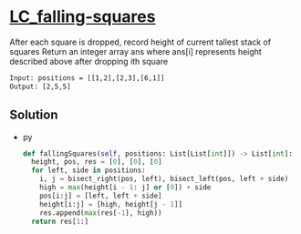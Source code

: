 # [LC_falling-squares](https://leetcode.com/problems/falling-squares)

After each square is dropped, record height of current tallest stack of squares
Return an integer array ans where ans[i] represents height described above after dropping ith square

```txt
Input: positions = [[1,2],[2,3],[6,1]]
Output: [2,5,5]
```

## Solution

* py

  ```py
  def fallingSquares(self, positions: List[List[int]]) -> List[int]:
    height, pos, res = [0], [0], [0]
    for left, side in positions:
      i, j = bisect_right(pos, left), bisect_left(pos, left + side)
      high = max(height[i - 1: j] or [0]) + side
      pos[i:j] = [left, left + side]
      height[i:j] = [high, height[j - 1]]
      res.append(max(res[-1], high))
    return res[1:]
  ```
